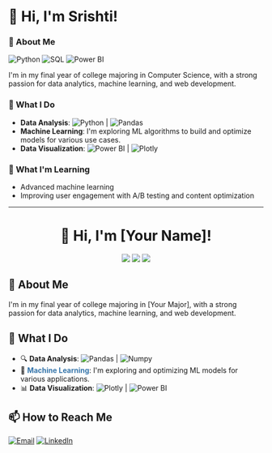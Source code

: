 # 👋 Hi, I'm Srishti!

### 🚀 About Me
![Python](https://img.shields.io/badge/-Python-3776AB?style=flat-square&logo=python&logoColor=white)
![SQL](https://img.shields.io/badge/-SQL-4479A1?style=flat-square&logo=MySQL&logoColor=white)
![Power BI](https://img.shields.io/badge/-Power_BI-F2C811?style=flat-square&logo=power-bi&logoColor=black)

I'm in my final year of college majoring in Computer Science, with a strong passion for data analytics, machine learning, and web development.

### 💼 What I Do
- **Data Analysis**: ![Python](https://img.shields.io/badge/-Python-3776AB?style=flat-square&logo=python&logoColor=white) | ![Pandas](https://img.shields.io/badge/-Pandas-150458?style=flat-square&logo=pandas&logoColor=white)
- **Machine Learning**: I'm exploring ML algorithms to build and optimize models for various use cases.
- **Data Visualization**: ![Power BI](https://img.shields.io/badge/-Power_BI-F2C811?style=flat-square&logo=power-bi&logoColor=black) | ![Plotly](https://img.shields.io/badge/-Plotly-3F4F75?style=flat-square&logo=plotly&logoColor=white)

### 🌱 What I'm Learning
- Advanced machine learning
- Improving user engagement with A/B testing and content optimization


---

<h1 align="center">👋 Hi, I'm [Your Name]!</h1>

<p align="center">
  <img src="https://img.shields.io/badge/Python-3776AB?style=flat-square&logo=python&logoColor=white"/>
  <img src="https://img.shields.io/badge/SQL-4479A1?style=flat-square&logo=MySQL&logoColor=white"/>
  <img src="https://img.shields.io/badge/Power_BI-F2C811?style=flat-square&logo=power-bi&logoColor=black"/>
</p>

<h2>🚀 About Me</h2>
<p>
I'm in my final year of college majoring in [Your Major], with a strong passion for data analytics, machine learning, and web development.
</p>

<h2>💼 What I Do</h2>
<ul>
  <li>🔍 <strong>Data Analysis</strong>: <img src="https://img.shields.io/badge/Pandas-150458?style=flat-square&logo=pandas&logoColor=white" alt="Pandas"/> | <img src="https://img.shields.io/badge/Numpy-013243?style=flat-square&logo=numpy&logoColor=white" alt="Numpy"/></li>
  <li>🤖 <strong><span style="color:#3776AB;">Machine Learning</span></strong>: I'm exploring and optimizing ML models for various applications.</li>
  <li>📊 <strong>Data Visualization</strong>: <img src="https://img.shields.io/badge/Plotly-3F4F75?style=flat-square&logo=plotly&logoColor=white" alt="Plotly"/> | <img src="https://img.shields.io/badge/Power_BI-F2C811?style=flat-square&logo=power-bi&logoColor=black" alt="Power BI"/></li>
</ul>

<h2>📫 How to Reach Me</h2>
<p>
  <a href="mailto:your.email@example.com"><img src="https://img.shields.io/badge/Email-D14836?style=flat-square&logo=gmail&logoColor=white" alt="Email"/></a>
  <a href="https://www.linkedin.com/in/your-profile"><img src="https://img.shields.io/badge/LinkedIn-0077B5?style=flat-square&logo=linkedin&logoColor=white" alt="LinkedIn"/></a>
</p>
